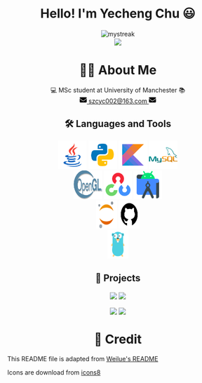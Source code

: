 <h1 align="center">
  Hello! I'm Yecheng Chu 😃
</h1>


<div align="center">
  <img align="center" src="https://github-readme-streak-stats.herokuapp.com/?user=YechengChu&hide_border=true&theme=buefy" alt="mystreak"/>
</div>


<div align="center">
  <img align="center" src="https://github-readme-stats.vercel.app/api?username=YechengChu&show_icons=true&include_all_commits=true&count_private=true&hide_border=true&hide_title=true&line_height=30&theme=buefy" />
</div>

<h1 align="center">
  🙎‍♂️ About Me
</h1>

<p align="center">
  💻 MSc student at University of Manchester 📚 <br/>
  <a href="mailto:szcyc002@163.com">
    <img src="icons/envelope-solid.svg" width=16 height=16> 
    szcyc002@163.com
    <img src="icons/envelope-solid.svg" width=16 height=16>
  </a>
</p>


<h2 align="center">
  🛠 Languages and Tools
</h2>

<div align="center">
  <!-- https://icons8.com/icons -->
  <a href="https://www.java.com/en/"><img src="icons/icons8-java.svg" width=65 height=65></a>
  <a href="https://www.python.org/"><img src="icons/icons8-python.svg" width=65 height=65></a>
  <a href="https://kotlinlang.org"><img src="icons/icons8-kotlin.svg" width=65 height=65></a>
  <a href="https://www.mysql.com"><img src="icons/icons8-mysql-logo.svg" width=65 height=65></a>
</div>

<div align="center">
  <a href="https://www.opengl.org"><img src="icons/Opengl-logo.svg" width=65 height=65></a>
  <a href="https://opencv.org"><img src="icons/icons8-opencv.svg" width=65 height=65></a>
  <a href="https://developer.android.com/studio"><img src="icons/icons8-android-studio.svg" width=65 height=65></a>
</div>

<div align="center">
  <a href="https://jupyter.org"><img src="icons/icons8-jupyter.svg" width=48 height=65></a>
  <a href="https://github.com"><img src="icons/icons8-github.svg" width=48 height=65></a>
</div>

<div align="center">
  <a href="https://go.dev"><img src="icons/icons8-golang.svg" width=48 height=65></a>
</div>

<h2 align="center">
  📝 Projects
</h2>

<div align="center">
  <img align="center" src="https://github-readme-stats.vercel.app/api/pin/?username=YechengChu&repo=ACDemo&theme=buefy" />
  
  <img align="center" src="https://github-readme-stats.vercel.app/api/pin/?username=YechengChu&repo=particle-systems&theme=buefy" />
  <br></br>
  
</div>

<div align="center">
  
  <img align="center" src="https://github-readme-stats.vercel.app/api/pin/?username=YechengChu&repo=practice-go-project&theme=buefy" />
  
  <img align="center" src="https://github-readme-stats.vercel.app/api/pin/?username=YechengChu&repo=simple-Android&theme=buefy" />
  
</div>

<h1 align="center">
  🎉 Credit
</h1>

This README file is adapted from [Weilue's README](https://github.com/Redcxx/Redcxx)

Icons are download from [icons8](https://icons8.com)
